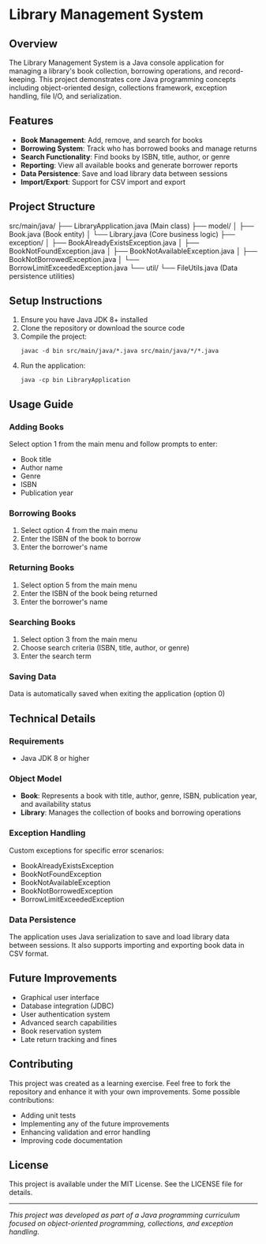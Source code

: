 # Library Management System

## Overview

The Library Management System is a Java console application for managing a library's book collection, borrowing operations, and record-keeping. This project demonstrates core Java programming concepts including object-oriented design, collections framework, exception handling, file I/O, and serialization.

## Features

- **Book Management**: Add, remove, and search for books
- **Borrowing System**: Track who has borrowed books and manage returns
- **Search Functionality**: Find books by ISBN, title, author, or genre
- **Reporting**: View all available books and generate borrower reports
- **Data Persistence**: Save and load library data between sessions
- **Import/Export**: Support for CSV import and export

## Project Structure

src/main/java/
├── LibraryApplication.java (Main class)
├── model/
│ ├── Book.java (Book entity)
│ └── Library.java (Core business logic)
├── exception/
│ ├── BookAlreadyExistsException.java
│ ├── BookNotFoundException.java
│ ├── BookNotAvailableException.java
│ ├── BookNotBorrowedException.java
│ └── BorrowLimitExceededException.java
└── util/
└── FileUtils.java (Data persistence utilities)

## Setup Instructions

1. Ensure you have Java JDK 8+ installed
2. Clone the repository or download the source code
3. Compile the project:
   ```
   javac -d bin src/main/java/*.java src/main/java/*/*.java
   ```
4. Run the application:
   ```
   java -cp bin LibraryApplication
   ```

## Usage Guide

### Adding Books

Select option 1 from the main menu and follow prompts to enter:

- Book title
- Author name
- Genre
- ISBN
- Publication year

### Borrowing Books

1. Select option 4 from the main menu
2. Enter the ISBN of the book to borrow
3. Enter the borrower's name

### Returning Books

1. Select option 5 from the main menu
2. Enter the ISBN of the book being returned
3. Enter the borrower's name

### Searching Books

1. Select option 3 from the main menu
2. Choose search criteria (ISBN, title, author, or genre)
3. Enter the search term

### Saving Data

Data is automatically saved when exiting the application (option 0)

## Technical Details

### Requirements

- Java JDK 8 or higher

### Object Model

- **Book**: Represents a book with title, author, genre, ISBN, publication year, and availability status
- **Library**: Manages the collection of books and borrowing operations

### Exception Handling

Custom exceptions for specific error scenarios:

- BookAlreadyExistsException
- BookNotFoundException
- BookNotAvailableException
- BookNotBorrowedException
- BorrowLimitExceededException

### Data Persistence

The application uses Java serialization to save and load library data between sessions. It also supports importing and exporting book data in CSV format.

## Future Improvements

- Graphical user interface
- Database integration (JDBC)
- User authentication system
- Advanced search capabilities
- Book reservation system
- Late return tracking and fines

## Contributing

This project was created as a learning exercise. Feel free to fork the repository and enhance it with your own improvements. Some possible contributions:

- Adding unit tests
- Implementing any of the future improvements
- Enhancing validation and error handling
- Improving code documentation

## License

This project is available under the MIT License. See the LICENSE file for details.

---

_This project was developed as part of a Java programming curriculum focused on object-oriented programming, collections, and exception handling._
